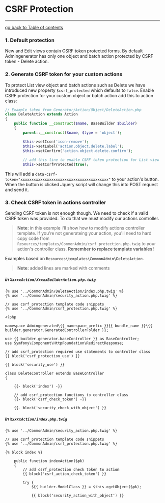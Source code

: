 # CSRF Protection
---------------------------------------

[go back to Table of contents][back-to-index]

[back-to-index]: https://github.com/symfony2admingenerator/AdmingeneratorGeneratorBundle/blob/master/Resources/doc/documentation.md#4-generator

### 1. Default protection

New and Edit views contain CSRF token protected forms. By default Admingenerator has only one object and batch action protected by CSRF token - Delete action. 

### 2. Generate CSRF token for your custom actions

To protect List view object and batch actions such as Delete we have introduced new property `$csrf_protected` which defaults to `false`. Enable CSRF protection for your custom object or batch action add this to action class:

```php
// Example taken from Generator/Action/Object/DeleteAction.php
class DeleteAction extends Action
{
    public function __construct($name, BaseBuilder $builder)
    {
        parent::__construct($name, $type = 'object');

        $this->setIcon('icon-remove');
        $this->setLabel('action.object.delete.label');
        $this->setConfirm('action.object.delete.confirm');
        
        // add this line to enable CSRF token protection for List view
        $this->setCsrfProtected(true);
```

This will add a `data-csrf-token="xxxxxxxxxxxxxxxxxxxxxxxxxxxxxxxxxxxxxxxx"` to your action's button. When the button is clicked Jquery script will change this into POST request and send it.

### 3. Check CSRF token in actions controller

Sending CSRF token is not enough though. We need to check if a valid CSRF token was provided. To do that we must modify our actions controller.

> **Note:** in this example I'll show how to modify actions controller template. If you're not generateing your action, you'll need to hard copy code from `Resources/templates/CommonAdmin/csrf_protection.php.twig` to your action's controller class. **Remember to replace template variables!**

Examples based on `Resources\templates\CommonAdmin\DeleteAction`.

> **Note:** added lines are marked with comments

##### in `XxxxxAction/XxxxxBuilderAction.php.twig`

```html+django
{% use '../CommonAdmin/DeleteAction/index.php.twig' %}
{% use '../CommonAdmin/security_action.php.twig' %}

// use csrf_protection template code snippets
{% use '../CommonAdmin/csrf_protection.php.twig' %}

<?php

namespace Admingenerated\{{ namespace_prefix }}{{ bundle_name }}\{{ builder.generator.GeneratedControllerFolder }};

use {{ builder.generator.baseController }} as BaseController;
use Symfony\Component\HttpFoundation\RedirectResponse;

// add csrf_protection required use statements to controller class
{{ block('csrf_protection_use') }}

{{ block('security_use') }}

class DeleteController extends BaseController
{

    {{- block('index') -}}

    // add csrf_protection functions to controller class
    {{- block('csrf_check_token') -}}

    {{- block('security_check_with_object') }}
```

##### in `XxxxxAction/index.php.twig`

```html+django
{% use '../CommonAdmin/security_action.php.twig' %}

// use csrf_protection template code snippets
{% use '../CommonAdmin/csrf_protection.php.twig' %}

{% block index %}

    public function indexAction($pk)
    {
        // add csrf_protection check token to action
        {{ block('csrf_action_check_token') }}
    
        try {
            ${{ builder.ModelClass }} = $this->getObject($pk);

            {{ block('security_action_with_object') }}
```
